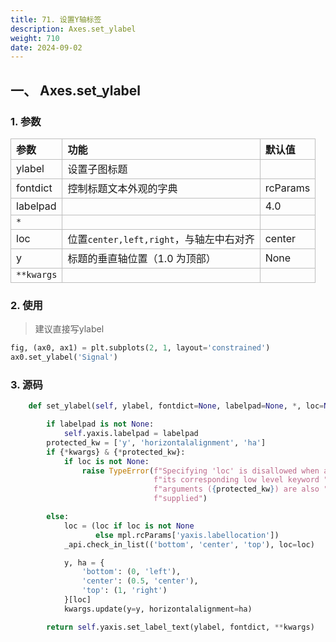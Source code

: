 ```yaml
---
title: 71. 设置Y轴标签
description: Axes.set_ylabel
weight: 710
date: 2024-09-02
---
```

<style>
th, td {
  border: 1px solid rgb(190, 190, 190);
}
</style>


## 一、 Axes.set_ylabel


### 1. 参数

| 参数       | 功能                                   | 默认值   |
|:-----------|:---------------------------------------|:---------|
| ylabel     | 设置子图标题                           |          |
| fontdict   | 控制标题文本外观的字典                 | rcParams |
| labelpad   |                                        | 4.0      |
| `*`        |                                        |          |
| loc        | 位置`center,left,right`，与轴左中右对齐 | center   |
| y          | 标题的垂直轴位置（1.0 为顶部）           | None     |
| `**kwargs` |                                        |          |




### 2. 使用

> 建议直接写ylabel

```python
fig, (ax0, ax1) = plt.subplots(2, 1, layout='constrained')
ax0.set_ylabel('Signal')

```



### 3. 源码

```python
    def set_ylabel(self, ylabel, fontdict=None, labelpad=None, *, loc=None, **kwargs):

        if labelpad is not None:
            self.yaxis.labelpad = labelpad
        protected_kw = ['y', 'horizontalalignment', 'ha']
        if {*kwargs} & {*protected_kw}:
            if loc is not None:
                raise TypeError(f"Specifying 'loc' is disallowed when any of "
                                f"its corresponding low level keyword "
                                f"arguments ({protected_kw}) are also "
                                f"supplied")

        else:
            loc = (loc if loc is not None
                   else mpl.rcParams['yaxis.labellocation'])
            _api.check_in_list(('bottom', 'center', 'top'), loc=loc)

            y, ha = {
                'bottom': (0, 'left'),
                'center': (0.5, 'center'),
                'top': (1, 'right')
            }[loc]
            kwargs.update(y=y, horizontalalignment=ha)

        return self.yaxis.set_label_text(ylabel, fontdict, **kwargs)
```




